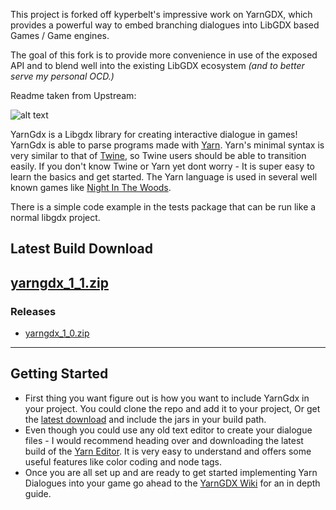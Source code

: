 This project is forked off kyperbelt's impressive work on YarnGDX, which provides a powerful way to embed branching dialogues into LibGDX based Games / Game engines.

The goal of this fork is to provide more convenience in use of the exposed API and to blend well into the existing LibGDX ecosystem *(and to better serve my personal OCD.)*

Readme taken from Upstream:

![alt text](https://github.com/kyperbelt/YarnGdx/blob/master/yarngdxlogo.png "Yarn GDX Logo")

YarnGdx is a Libgdx library for creating interactive dialogue in games! YarnGdx is able to parse programs made with [Yarn][1]. Yarn's minimal syntax is very similar to that of [Twine][2], so Twine users should be able to transition easily. If you don't know Twine or Yarn yet dont worry - It is super easy to learn the basics and get started. The Yarn language is used in several well known games like [Night In The Woods][20].

There is a simple code example in the tests package that can be run like a normal libgdx project.


## Latest Build Download
[yarngdx_1_1.zip][101]
---
### Releases
- [yarngdx_1_0.zip][100]
---

## Getting Started
- First thing you want figure out is how you want to include YarnGdx in your project. You could clone the repo and add it to your project, Or get the [latest download][101] and include the jars in your build path. 
- Even though you could use any old text editor to create your dialogue files - I would recommend heading over and downloading the latest build of the [Yarn Editor][5]. It is very easy to understand and offers some useful features like color coding and node tags.
- Once you are all set up and are ready to get started implementing Yarn Dialogues into your game go ahead to the [YarnGDX Wiki][4] for an in depth guide. 









<!---  LINKS --->
[1]:https://github.com/infiniteammoinc/Yarn
[2]:http://twinery.org/
[3]:https://github.com/thesecretlab/YarnSpinner
[4]:https://github.com/kyperbelt/YarnGdx/wiki
[5]:https://github.com/InfiniteAmmoInc/Yarn#builds


<!--- NOTABLE GAMES --->
[20]:http://nightinthewoods.com/

<!---EXTERNALS --->
[100]:https://drive.google.com/uc?id=114-k45BfesuC3XKMTzRpbQ6YTK0N-Zek&export=download
[101]:https://drive.google.com/uc?id=1JbmVJ3-g-ajFihuHHG91ZuG_SBonek-6&export=download
